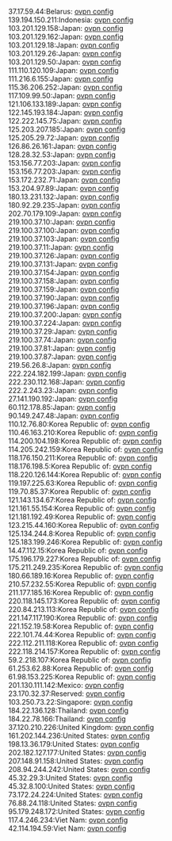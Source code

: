 37.17.59.44:Belarus: [ovpn config](vpn/37_17_59_44.ovpn)  
139.194.150.211:Indonesia: [ovpn config](vpn/139_194_150_211.ovpn)  
103.201.129.158:Japan: [ovpn config](vpn/103_201_129_158.ovpn)  
103.201.129.162:Japan: [ovpn config](vpn/103_201_129_162.ovpn)  
103.201.129.18:Japan: [ovpn config](vpn/103_201_129_18.ovpn)  
103.201.129.26:Japan: [ovpn config](vpn/103_201_129_26.ovpn)  
103.201.129.50:Japan: [ovpn config](vpn/103_201_129_50.ovpn)  
111.110.120.109:Japan: [ovpn config](vpn/111_110_120_109.ovpn)  
111.216.6.155:Japan: [ovpn config](vpn/111_216_6_155.ovpn)  
115.36.206.252:Japan: [ovpn config](vpn/115_36_206_252.ovpn)  
117.109.99.50:Japan: [ovpn config](vpn/117_109_99_50.ovpn)  
121.106.133.189:Japan: [ovpn config](vpn/121_106_133_189.ovpn)  
122.145.193.184:Japan: [ovpn config](vpn/122_145_193_184.ovpn)  
122.222.145.75:Japan: [ovpn config](vpn/122_222_145_75.ovpn)  
125.203.207.185:Japan: [ovpn config](vpn/125_203_207_185.ovpn)  
125.205.29.72:Japan: [ovpn config](vpn/125_205_29_72.ovpn)  
126.86.26.161:Japan: [ovpn config](vpn/126_86_26_161.ovpn)  
128.28.32.53:Japan: [ovpn config](vpn/128_28_32_53.ovpn)  
153.156.77.203:Japan: [ovpn config](vpn/153_156_77_203.ovpn)  
153.156.77.203:Japan: [ovpn config](vpn/153_156_77_203.ovpn)  
153.172.232.71:Japan: [ovpn config](vpn/153_172_232_71.ovpn)  
153.204.97.89:Japan: [ovpn config](vpn/153_204_97_89.ovpn)  
180.13.231.132:Japan: [ovpn config](vpn/180_13_231_132.ovpn)  
180.92.29.235:Japan: [ovpn config](vpn/180_92_29_235.ovpn)  
202.70.179.109:Japan: [ovpn config](vpn/202_70_179_109.ovpn)  
219.100.37.10:Japan: [ovpn config](vpn/219_100_37_10.ovpn)  
219.100.37.100:Japan: [ovpn config](vpn/219_100_37_100.ovpn)  
219.100.37.103:Japan: [ovpn config](vpn/219_100_37_103.ovpn)  
219.100.37.11:Japan: [ovpn config](vpn/219_100_37_11.ovpn)  
219.100.37.126:Japan: [ovpn config](vpn/219_100_37_126.ovpn)  
219.100.37.131:Japan: [ovpn config](vpn/219_100_37_131.ovpn)  
219.100.37.154:Japan: [ovpn config](vpn/219_100_37_154.ovpn)  
219.100.37.158:Japan: [ovpn config](vpn/219_100_37_158.ovpn)  
219.100.37.159:Japan: [ovpn config](vpn/219_100_37_159.ovpn)  
219.100.37.190:Japan: [ovpn config](vpn/219_100_37_190.ovpn)  
219.100.37.196:Japan: [ovpn config](vpn/219_100_37_196.ovpn)  
219.100.37.200:Japan: [ovpn config](vpn/219_100_37_200.ovpn)  
219.100.37.224:Japan: [ovpn config](vpn/219_100_37_224.ovpn)  
219.100.37.29:Japan: [ovpn config](vpn/219_100_37_29.ovpn)  
219.100.37.74:Japan: [ovpn config](vpn/219_100_37_74.ovpn)  
219.100.37.81:Japan: [ovpn config](vpn/219_100_37_81.ovpn)  
219.100.37.87:Japan: [ovpn config](vpn/219_100_37_87.ovpn)  
219.56.26.8:Japan: [ovpn config](vpn/219_56_26_8.ovpn)  
222.224.182.199:Japan: [ovpn config](vpn/222_224_182_199.ovpn)  
222.230.112.168:Japan: [ovpn config](vpn/222_230_112_168.ovpn)  
222.2.243.23:Japan: [ovpn config](vpn/222_2_243_23.ovpn)  
27.141.190.192:Japan: [ovpn config](vpn/27_141_190_192.ovpn)  
60.112.178.85:Japan: [ovpn config](vpn/60_112_178_85.ovpn)  
90.149.247.48:Japan: [ovpn config](vpn/90_149_247_48.ovpn)  
110.12.76.80:Korea Republic of: [ovpn config](vpn/110_12_76_80.ovpn)  
110.46.163.210:Korea Republic of: [ovpn config](vpn/110_46_163_210.ovpn)  
114.200.104.198:Korea Republic of: [ovpn config](vpn/114_200_104_198.ovpn)  
114.205.242.159:Korea Republic of: [ovpn config](vpn/114_205_242_159.ovpn)  
118.176.150.211:Korea Republic of: [ovpn config](vpn/118_176_150_211.ovpn)  
118.176.198.5:Korea Republic of: [ovpn config](vpn/118_176_198_5.ovpn)  
118.220.126.144:Korea Republic of: [ovpn config](vpn/118_220_126_144.ovpn)  
119.197.225.63:Korea Republic of: [ovpn config](vpn/119_197_225_63.ovpn)  
119.70.85.37:Korea Republic of: [ovpn config](vpn/119_70_85_37.ovpn)  
121.143.134.67:Korea Republic of: [ovpn config](vpn/121_143_134_67.ovpn)  
121.161.55.154:Korea Republic of: [ovpn config](vpn/121_161_55_154.ovpn)  
121.181.192.49:Korea Republic of: [ovpn config](vpn/121_181_192_49.ovpn)  
123.215.44.160:Korea Republic of: [ovpn config](vpn/123_215_44_160.ovpn)  
125.134.244.8:Korea Republic of: [ovpn config](vpn/125_134_244_8.ovpn)  
125.183.199.246:Korea Republic of: [ovpn config](vpn/125_183_199_246.ovpn)  
14.47.112.15:Korea Republic of: [ovpn config](vpn/14_47_112_15.ovpn)  
175.196.179.227:Korea Republic of: [ovpn config](vpn/175_196_179_227.ovpn)  
175.211.249.235:Korea Republic of: [ovpn config](vpn/175_211_249_235.ovpn)  
180.66.189.16:Korea Republic of: [ovpn config](vpn/180_66_189_16.ovpn)  
210.57.232.55:Korea Republic of: [ovpn config](vpn/210_57_232_55.ovpn)  
211.177.185.16:Korea Republic of: [ovpn config](vpn/211_177_185_16.ovpn)  
220.118.145.173:Korea Republic of: [ovpn config](vpn/220_118_145_173.ovpn)  
220.84.213.113:Korea Republic of: [ovpn config](vpn/220_84_213_113.ovpn)  
221.147.117.190:Korea Republic of: [ovpn config](vpn/221_147_117_190.ovpn)  
221.152.19.58:Korea Republic of: [ovpn config](vpn/221_152_19_58.ovpn)  
222.101.74.44:Korea Republic of: [ovpn config](vpn/222_101_74_44.ovpn)  
222.112.211.118:Korea Republic of: [ovpn config](vpn/222_112_211_118.ovpn)  
222.118.214.157:Korea Republic of: [ovpn config](vpn/222_118_214_157.ovpn)  
59.2.218.107:Korea Republic of: [ovpn config](vpn/59_2_218_107.ovpn)  
61.253.62.88:Korea Republic of: [ovpn config](vpn/61_253_62_88.ovpn)  
61.98.153.225:Korea Republic of: [ovpn config](vpn/61_98_153_225.ovpn)  
201.130.111.142:Mexico: [ovpn config](vpn/201_130_111_142.ovpn)  
23.170.32.37:Reserved: [ovpn config](vpn/23_170_32_37.ovpn)  
103.250.73.22:Singapore: [ovpn config](vpn/103_250_73_22.ovpn)  
184.22.136.128:Thailand: [ovpn config](vpn/184_22_136_128.ovpn)  
184.22.78.166:Thailand: [ovpn config](vpn/184_22_78_166.ovpn)  
37.120.210.226:United Kingdom: [ovpn config](vpn/37_120_210_226.ovpn)  
161.202.144.236:United States: [ovpn config](vpn/161_202_144_236.ovpn)  
198.13.36.179:United States: [ovpn config](vpn/198_13_36_179.ovpn)  
202.182.127.177:United States: [ovpn config](vpn/202_182_127_177.ovpn)  
207.148.91.158:United States: [ovpn config](vpn/207_148_91_158.ovpn)  
208.94.244.242:United States: [ovpn config](vpn/208_94_244_242.ovpn)  
45.32.29.3:United States: [ovpn config](vpn/45_32_29_3.ovpn)  
45.32.8.100:United States: [ovpn config](vpn/45_32_8_100.ovpn)  
73.172.24.224:United States: [ovpn config](vpn/73_172_24_224.ovpn)  
76.88.24.118:United States: [ovpn config](vpn/76_88_24_118.ovpn)  
95.179.248.172:United States: [ovpn config](vpn/95_179_248_172.ovpn)  
117.4.246.234:Viet Nam: [ovpn config](vpn/117_4_246_234.ovpn)  
42.114.194.59:Viet Nam: [ovpn config](vpn/42_114_194_59.ovpn)  
